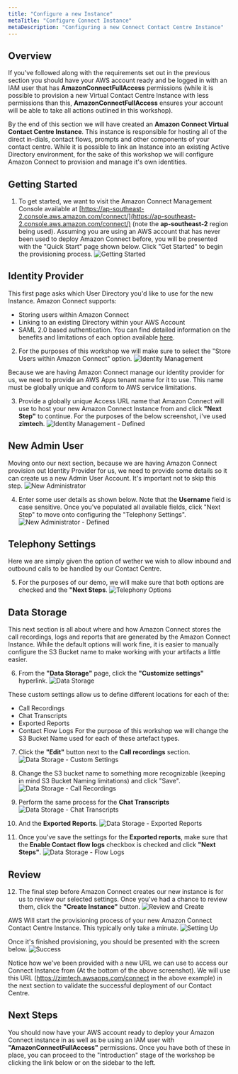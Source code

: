 ```yaml
---
title: "Configure a new Instance"
metaTitle: "Configure Connect Instance"
metaDescription: "Configuring a new Connect Contact Centre Instance"
---
```


## Overview
If you've followed along with the requirements set out in the previous section you should have your AWS account ready and be logged in with an IAM user that has <b>AmazonConnectFullAccess</b> permissions (while it is possible to provision a new Virtual Contact Centre Instance with less permissions than this, <b>AmazonConnectFullAccess</b> ensures your account will be able to take all actions outlined in this workshop). 

By the end of this section we will have created an <b>Amazon Connect Virtual Contact Centre Instance</b>. This instance is responsible for hosting all of the direct in-dials, contact flows, prompts and other components of your contact centre. While it is possible to link an Instance into an existing Active Directory environment, for the sake of this workshop we will configure Amazon Connect to provision and manage it's own identities.

## Getting Started
1. To get started, we want to visit the Amazon Connect Management Console available at [https://ap-southeast-2.console.aws.amazon.com/connect/](https://ap-southeast-2.console.aws.amazon.com/connect/) (note the <b>ap-southeast-2</b> region being used). Assuming you are using an AWS account that has never been used to deploy Amazon Connect before, you will be presented with the "Quick Start" page shown below. Click "Get Started" to begin the provisioning process.
![Getting Started](./connectSetup-1.png)

## Identity Provider
This first page asks which User Directory you'd like to use for the new Instance. Amazon Connect supports:
  - Storing users within Amazon Connect
  - Linking to an existing Directory within your AWS Account
  - SAML 2.0 based authentication.
You can find detailed information on the benefits and limitations of each option available [here](https://docs.aws.amazon.com/connect/latest/adminguide/connect-identity-management.html).
2. For the purposes of this workshop we will make sure to select the "Store Users within Amazon Connect" option.
![Identity Management](./connectSetup-2.png)

Because we are having Amazon Connect manage our identity provider for us, we need to provide an AWS Apps tenant name for it to use. This name must be globally unique and conform to AWS service limitations.

3. Provide a globally unique Access URL name that Amazon Connect will use to host your new Amazon Connect Instance from and click <b>"Next Step"</b> to continue. For the purposes of the below screenshot, i've used <b>zimtech</b>.
![Identity Management - Defined](./connectSetup-3.png)

## New Admin User
Moving onto our next section, because we are having Amazon Connect provision out Identity Provider for us, we need to provide some details so it can create us a new Admin User Account. It's important not to skip this step.
![New Administrator](./connectSetup-4.png)

4. Enter some user details as shown below. Note that the <b>Username</b> field is case sensitive. Once you've populated all available fields, click "Next Step" to move onto configuring the "Telephony Settings". 
![New Administrator - Defined](./connectSetup-5.png)

## Telephony Settings
Here we are simply given the option of wether we wish to allow inbound and outbound calls to be handled by our Contact Centre. 

5. For the purposes of our demo, we will make sure that both options are checked and the <b>"Next Steps</b>.
![Telephony Options](./connectSetup-6.png)

## Data Storage
This next section is all about where and how Amazon Connect stores the call recordings, logs and reports that are generated by the Amazon Connect Instance. While the default options will work fine, it is easier to manually configure the S3 Bucket name to make working with your artifacts a little easier.

6. From the <b>"Data Storage"</b> page, click the <b>"Customize settings"</b> hyperlink.
![Data Storage](./connectSetup-7.png)

These custom settings allow us to define different locations for each of the:
- Call Recordings
- Chat Transcripts
- Exported Reports
- Contact Flow Logs
For the purpose of this workshop we will change the S3 Bucket Name used for each of these artefact types.

7. Click the <b>"Edit"</b> button next to the <b>Call recordings</b> section.
![Data Storage - Custom Settings](./connectSetup-8.png)

8. Change the S3 bucket name to something more recognizable (keeping in mind S3 Bucket Naming limitations) and click "Save".
![Data Storage - Call Recordings](./connectSetup-9.png)

9. Perform the same process for the <b>Chat Transcripts</b>
![Data Storage - Chat Transcripts](./connectSetup-10.png)

10. And the <b>Exported Reports</b>.
![Data Storage - Exported Reports](./connectSetup-11.png)

11. Once you've save the settings for the <b>Exported reports</b>, make sure that the <b>Enable Contact flow logs</b> checkbox is checked and click <b>"Next Steps"</b>.
![Data Storage - Flow Logs](./connectSetup-12.png)

## Review
12. The final step before Amazon Connect creates our new instance is for us to review our selected settings. Once you've had a chance to review them, click the <b>"Create Instance"</b> button.
![Review and Create](./connectSetup-13.png)

AWS Will start the provisioning process of your new Amazon Connect Contact Centre Instance. This typically only take a minute.
![Setting Up](./connectSetup-14.png)

Once it's finished provisioning, you should be presented with the screen below.
![Success](./connectSetup-15.png)

Notice how we've been provided with a new URL we can use to access our Connect Instance from (At the bottom of the above screenshot). We will use this URL (https://zimtech.awsapps.com/connect in the above example) in the next section to validate the successful deployment of our Contact Centre.

## Next Steps
You should now have your AWS account ready to deploy your Amazon Connect instance in as well as be using an IAM user with <b>"AmazonConnectFullAccess"</b> permissions. Once you have both of these in place, you can proceed to the "Introduction" stage of the workshop be clicking the link below or on the sidebar to the left.